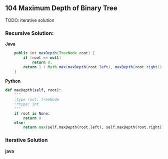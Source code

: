 ## 104 Maximum Depth of Binary Tree
TODO: iterative solution

### Recursive Solution:
**Java**
```java
    public int maxDepth(TreeNode root) {
        if (root == null)
            return 0;
        return 1 + Math.max(maxDepth(root.left), maxDepth(root.right));
    }
```
**Python**
```python
def maxDepth(self, root):
    """
    :type root: TreeNode
    :rtype: int
    """
    if root is None:
        return 0
    else:
        return max(self.maxDepth(root.left), self.maxDepth(root.right)) + 1
```
### Iterative Solution
**java**

